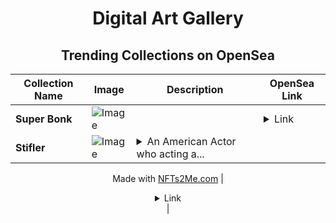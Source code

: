 <div align="center">

# Digital Art Gallery

## Trending Collections on OpenSea

| Collection Name                       | Image                                                                                     | Description                       | OpenSea Link                                                                                          |
|---------------------------------------|-------------------------------------------------------------------------------------------|-----------------------------------|--------------------------------------------------------------------------------------------------------|
| **Super Bonk** | ![Image](https://i.seadn.io/s/raw/files/044c07f3f4ca43d747e15191dff49ac4.jpg?w=500&auto=format?w=200&auto=format) |  | <details><summary>Link</summary>[Super Bonk](https://opensea.io/collection/super-bonk)</details> |
| **Stifler** | ![Image](https://i.seadn.io/s/raw/files/2518e687d8ac40d0425848a05721a2b4.jpg?w=500&auto=format?w=200&auto=format) | <details><summary>An American Actor who acting a...</summary>An American Actor who acting as Stifler

Made with [NFTs2Me.com](https://nfts2me.com/)</details> | <details><summary>Link</summary>[Stifler](https://opensea.io/collection/stifler-4)</details> |

</div>